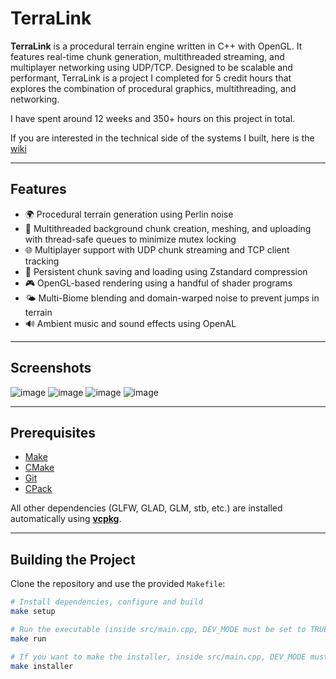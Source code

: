# TerraLink

**TerraLink** is a procedural terrain engine written in C++ with OpenGL. It features real-time chunk generation, multithreaded streaming, and multiplayer networking using UDP/TCP. Designed to be scalable and performant, TerraLink is a project I completed for 5 credit hours that explores the combination of procedural graphics, multithreading, and networking.

I have spent around 12 weeks and 350+ hours on this project in total.

If you are interested in the technical side of the systems I built, here is the [wiki](https://github.com/GrantKop/TerraLink/wiki)

---

## Features

- 🌍 Procedural terrain generation using Perlin noise
- 🧵 Multithreaded background chunk creation, meshing, and uploading with thread-safe queues to minimize mutex locking
- 🌐 Multiplayer support with UDP chunk streaming and TCP client tracking
- 💾 Persistent chunk saving and loading using Zstandard compression
- 🎮 OpenGL-based rendering using a handful of shader programs
- 🌤️ Multi-Biome blending and domain-warped noise to prevent jumps in terrain
- 🔊 Ambient music and sound effects using OpenAL

---

## Screenshots
![image](https://github.com/user-attachments/assets/04f9812d-8f4a-45aa-b12b-3bd1721c6117)
![image](https://github.com/user-attachments/assets/f72bb1cd-3d2f-462f-9bd3-76ea93c215fa)
![image](https://github.com/user-attachments/assets/1d3ff36a-a5cc-4768-943a-8f588c9961e7)
![image](https://github.com/user-attachments/assets/43e0031b-99d4-4b7e-89e8-b8b0fa2fcd64)

---

## Prerequisites

- [Make](https://gnuwin32.sourceforge.net/packages/make.htm)
- [CMake](https://cmake.org/)
- [Git](https://git-scm.com/)
- [CPack](https://cmake.org/cmake/help/latest/module/CPack.html)

All other dependencies (GLFW, GLAD, GLM, stb, etc.) are installed automatically using **[vcpkg](https://github.com/microsoft/vcpkg)**.

---

## Building the Project

Clone the repository and use the provided `Makefile`:

```bash
# Install dependencies, configure and build
make setup

# Run the executable (inside src/main.cpp, DEV_MODE must be set to TRUE)
make run

# If you want to make the installer, inside src/main.cpp, DEV_MODE must be set to FALSE
make installer
